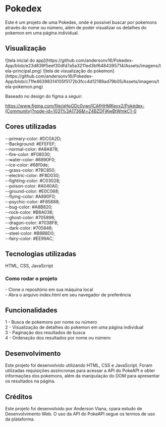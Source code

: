 <h1>Pokedex</h1>
Este é um projeto de uma Pokedex, onde é possível buscar por pokemons através do nome ou número, além de poder visualizar os detalhes do pokemon em uma página individual.
<h2>
Visualização
</h2>
![tela inicial do app](https://github.com/andersonv16/Pokedex-App/blob/e23d839f5eef30dfd7a5a3211ed3bf6484395714/Assets/imagens/tela-principal.png)
![tela de visualização do pokemon](https://github.com/andersonv16/Pokedex-App/blob/c71fe46398314105f5172b3fcc4d12189ad79b05/Assets/imagens/tela-pokemon.png)<br>

Baseado no design do figma a seguir:

https://www.figma.com/file/qHoGDc0ywo1CAfHHMKeyx2/Pokédex-(Community)?node-id=1031%3A1736&t=Z4BZDFjKwBtWmkC1-0

<h2>
Cores utilizadas
</h2>
   --primary-color: #DC0A2D;<br>
   --Background:   #EFEFEF;<br>
   --normal-color: #A8A878;<br>
   --fire-color: #F08030;<br>
   --water-color: #6890F0;<br>
   --ice-color: #68f0de;<br>
   --grass-color: #78C850;<br>
   --electric-color: #F8D030;<br>
   --fighting-color: #C03028;<br>
   --poison-color: #A040A0;<br>
   --ground-color: #E0C068;<br>
   --flying-color: #A890F0;<br>
   --psychic-color: #F85888;<br>
   --bug-color: #A8B820;<br>
   --rock-color: #B8A038;<br>
   --ghost-color: #705898;<br>
   --dragon-color: #7038F8;<br>
   --dark-color: #705848;<br>
   --steel-color: #B8B8D0;<br>
   --fairy-color: #EE99AC;

<h2>
Tecnologias utilizadas
</h2>
HTML, 
CSS, 
JavaScript
<h3>
Como rodar o projeto
</h3>
- Clone o repositório em sua máquina local <br>
- Abra o arquivo index.html em seu navegador de preferência
<h2>
Funcionalidades
</h2>
1 - Busca de pokemons por nome ou número <br>
2 - Visualização de detalhes do pokemon em uma página individual <br>
3 - Paginação dos resultados de busca<br>
4 - Ordenação dos resultados por nome ou número
<h2>
Desenvolvimento
</h2>
Este projeto foi desenvolvido utilizando HTML, CSS e JavaScript. Foram utilizadas requisições assíncronas para acessar a API do PokeAPI e obter informações dos pokemons, além da manipulação do DOM para apresentar os resultados na página.

<h2>
Créditos
</h2>
Este projeto foi desenvolvido por Anderson Viana, cpara estudo de Desenvolvimento Web. O uso da API do PokeAPI segue os termos de uso da plataforma.
